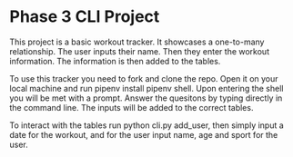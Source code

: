 # Phase 3 CLI Project 

This project is a basic workout tracker. It showcases a one-to-many relationship.
The user inputs their name. Then they enter the workout information. The information is then added to the tables.

To use this tracker you need to fork and clone the repo. Open it on your local machine and run pipenv install pipenv shell.
Upon entering the shell you will be met with a prompt. Answer the quesitons by typing directly in the command line. 
The inputs will be added to the correct tables.

To interact with the tables run python cli.py add_user, then simply input a date for the workout, and for the user input name, age and sport for the user.